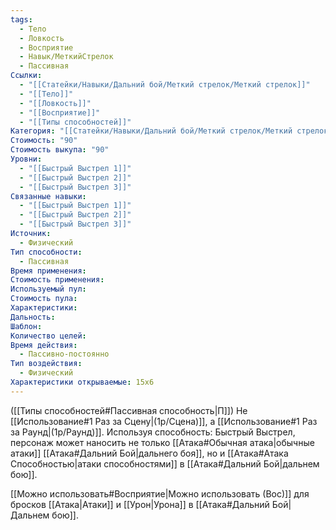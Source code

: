 ```yaml
---
tags:
  - Тело
  - Ловкость
  - Восприятие
  - Навык/МеткийСтрелок
  - Пассивная
Ссылки:
  - "[[Статейки/Навыки/Дальний бой/Меткий стрелок/Меткий стрелок]]"
  - "[[Тело]]"
  - "[[Ловкость]]"
  - "[[Восприятие]]"
  - "[[Типы способностей]]"
Категория: "[[Статейки/Навыки/Дальний бой/Меткий стрелок/Меткий стрелок]]"
Стоимость: "90"
Стоимость выкупа: "90"
Уровни:
  - "[[Быстрый Выстрел 1]]"
  - "[[Быстрый Выстрел 2]]"
  - "[[Быстрый Выстрел 3]]"
Связанные навыки:
  - "[[Быстрый Выстрел 1]]"
  - "[[Быстрый Выстрел 2]]"
  - "[[Быстрый Выстрел 3]]"
Источник:
  - Физический
Тип способности:
  - Пассивная
Время применения:
Стоимость применения:
Используемый пул:
Стоимость пула:
Характеристики:
Дальность:
Шаблон:
Количество целей:
Время действия:
  - Пассивно-постоянно
Тип воздействия:
  - Физический
Характеристики открываемые: 15x6
---
```

([[Типы способностей#Пассивная способность|П]]) Не [[Использование#1 Раз за Сцену|(1р/Сцена)]], а [[Использование#1 Раз за Раунд|(1р/Раунд)]]. 
Используя способность: Быстрый Выстрел, персонаж может наносить не только [[Атака#Обычная атака|обычные атаки]] [[Атака#Дальний Бой|дальнего боя]], но и [[Атака#Атака Способностью|атаки способностями]] в [[Атака#Дальний Бой|дальнем бою]]. 

[[Можно использовать#Восприятие|Можно использовать (Вос)]] для бросков [[Атака|Атаки]] и [[Урон|Урона]] в [[Атака#Дальний Бой|Дальнем бою]].
